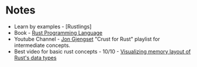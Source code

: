 # Notes

- Learn by examples - [Rustlings]
- Book - [Rust Programming Language](https://doc.rust-lang.org/book/)
- Youtube Channel - [Jon Gjengset](https://www.youtube.com/channel/UC_iD0xppBwwsrM9DegC5cQQ) "Crust for Rust" playlist for intermediate concepts. 
- Best video for basic rust concepts - 10/10 - [Visualizing memory layout of Rust's data types](https://www.youtube.com/watch?v=rDoqT-a6UFg)
